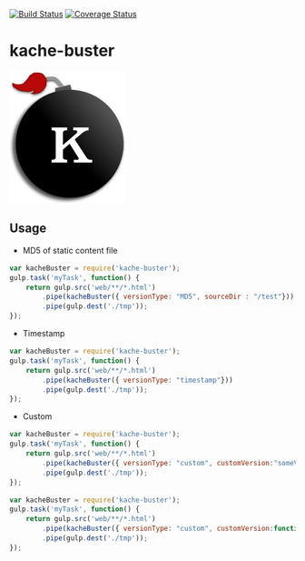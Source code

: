 [![Build Status][image-1]][1] [![Coverage Status][image-2]][2]

kache-buster
============

![Kache Buster](about/Kache-Buster.png)

Usage
---- 

* MD5 of static content file

```js
var kacheBuster = require('kache-buster');
gulp.task('myTask', function() {
	return gulp.src('web/**/*.html')
	    .pipe(kacheBuster({ versionType: "MD5", sourceDir : "/test"}))
	    .pipe(gulp.dest('./tmp'));
});
```

* Timestamp

```js
var kacheBuster = require('kache-buster');
gulp.task('myTask', function() {
	return gulp.src('web/**/*.html')
	    .pipe(kacheBuster({ versionType: "timestamp"}))
	    .pipe(gulp.dest('./tmp'));
});
```

* Custom


```js
var kacheBuster = require('kache-buster');
gulp.task('myTask', function() {
	return gulp.src('web/**/*.html')
	    .pipe(kacheBuster({ versionType: "custom", customVersion:"someVersion"}))
	    .pipe(gulp.dest('./tmp'));
});
```

```js
var kacheBuster = require('kache-buster');
gulp.task('myTask', function() {
	return gulp.src('web/**/*.html')
	    .pipe(kacheBuster({ versionType: "custom", customVersion:function(){return "someversion";}}))
	    .pipe(gulp.dest('./tmp'));
});
```

[1]:	https://travis-ci.org/ashokdudhade/kache-buster
[2]:	https://coveralls.io/github/ashokdudhade/kache-buster?branch=master


[image-1]:	https://travis-ci.org/ashokdudhade/kache-buster.svg?branch=master
[image-2]:	https://coveralls.io/repos/ashokdudhade/kache-buster/badge.svg?branch=master&service=github
